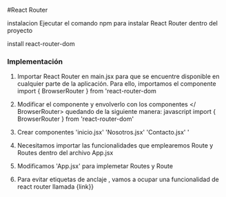 #React Router

instalacion
Ejecutar el comando npm para instalar React Router dentro del proyecto

install react-router-dom


### Implementación
1. Importar React Router en main.jsx para que se encuentre disponible en cualquier parte de la aplicación.
Para ello, importamos el componente 
import { BrowserRouter } from 'react-router-dom

2. Modificar el componente <App /> y envolverlo con los componentes <BrowserRouter> </ BrowserRouter> quedando de la siguiente manera:
javascript
import { BrowserRouter } from 'react-router-dom'

<BrowserRouter>
    <App />
</BrowserRouter>

3. Crear componentes 'inicio.jsx' 'Nosotros.jsx' 'Contacto.jsx' '

4. Necesitamos importar las funcionalidades que emplearemos Route y Routes dentro del archivo App.jsx

5. Modificamos 'App.jsx' para implemetar Routes y Route

6. Para evitar etiquetas de anclaje <a></a>, vamos a ocupar una funcionalidad de react router llamada {link}}
